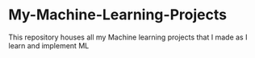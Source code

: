 # My-Machine-Learning-Projects
This repository houses all my Machine learning projects that I made as I learn and implement ML
